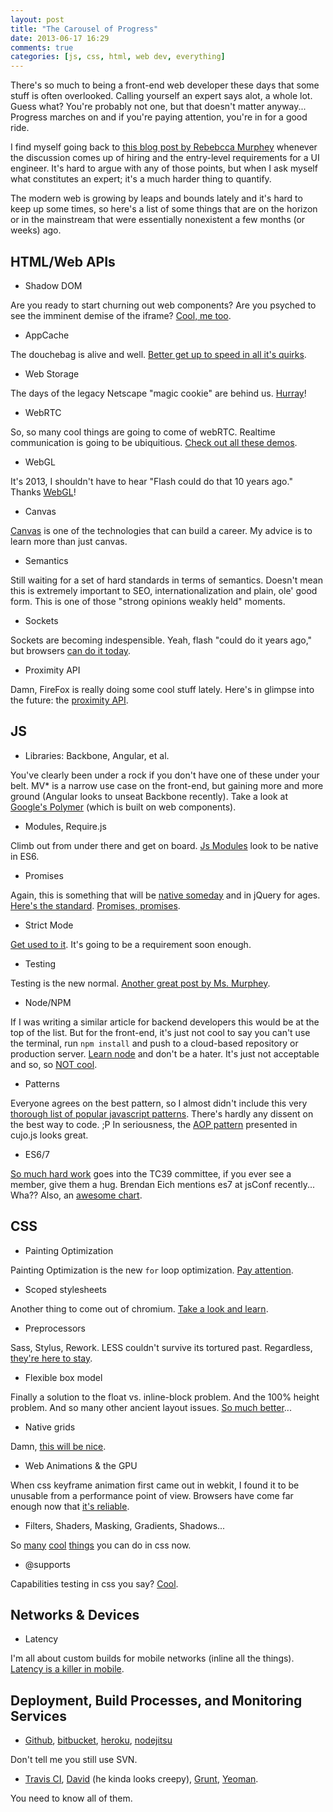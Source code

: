```yaml
---
layout: post
title: "The Carousel of Progress"
date: 2013-06-17 16:29
comments: true
categories: [js, css, html, web dev, everything] 
---
```


There's so much to being a front-end web developer these days that some stuff is often overlooked. Calling yourself an expert says alot, a whole lot. Guess what? You're probably not one, but that doesn't matter anyway... Progress marches on and if you're paying attention, you're in for a good ride.

<!-- more -->
I find myself going back to [this blog post by Rebebcca Murphey](http://rmurphey.com/blog/2012/04/12/a-baseline-for-front-end-developers/) whenever the discussion comes up of hiring and the entry-level requirements for a UI engineer. It's hard to argue with any of those points, but when I ask myself what constitutes an expert; it's a much harder thing to quantify.

The modern web is growing by leaps and bounds lately and it's hard to keep up some times, so here's a list of some things that are on the horizon or in the mainstream that were essentially nonexistent a few months  (or weeks) ago.



HTML/Web APIs
-
*	Shadow DOM

Are you ready to start churning out web components? Are you psyched to see the imminent demise of the iframe? [Cool, me too](http://www.html5rocks.com/en/tutorials/webcomponents/shadowdom/).

* 	AppCache

The douchebag is alive and well. [Better get up to speed in all it's quirks](http://blip.tv/jsconf/jsconf2012-jake-archibald-appcache-douchebag-6143723).

*	Web Storage

The days of the legacy Netscape "magic cookie" are behind us. [Hurray](https://developer.mozilla.org/en-US/docs/Web/Guide/DOM/Storage)!

*	WebRTC

So, so many cool things are going to come of webRTC. Realtime communication is going to be ubiquitious. [Check out all these demos](https://webrtc-experiment.appspot.com/). 

*	WebGL

It's 2013, I shouldn't have to hear "Flash could do that 10 years ago." Thanks [WebGL](http://learningwebgl.com/blog/)!

*	Canvas

[Canvas](http://css-tricks.com/learn-canvas-snake-game/) is one of the technologies that can build a career. My advice is to learn more than just canvas.

*	Semantics

Still waiting for a set of hard standards in terms of semantics. Doesn't mean this is extremely important to SEO, internationalization and plain, ole' good form. This is one of those "strong opinions weakly held" moments.

*	Sockets

Sockets are becoming indespensible. Yeah, flash "could do it years ago," but browsers [can do it today](http://www.html5rocks.com/en/tutorials/websockets/basics/).

* Proximity API

Damn, FireFox is really doing some cool stuff lately. Here's in glimpse into the future: the [proximity API](https://hacks.mozilla.org/2013/06/the-proximity-api/).

JS
-
*	Libraries: Backbone, Angular, et al.

You've clearly been under a rock if you don't have one of these under your belt. MV* is a narrow use case on the front-end, but gaining more and more ground (Angular looks to unseat Backbone recently). Take a look at [Google's Polymer](http://www.polymer-project.org/) (which is built on web components).

*	Modules, Require.js

Climb out from under there and get on board. [Js Modules](http://corner.squareup.com/2013/02/es6-module-transpiler.html) look to be native in ES6.

* 	Promises

Again, this is something that will be [native someday](http://domenic.me/2012/10/14/youre-missing-the-point-of-promises/) and in jQuery for ages. [Here's the standard](http://promises-aplus.github.io/promises-spec/). [Promises, promises](https://www.youtube.com/watch?feature=player_detailpage&v=H8Q83DPZy6E#t=30s).

*	Strict Mode

[Get used to it](http://scriptogr.am/micmath/post/should-you-use-strict-in-your-production-javascript). It's going to be a requirement soon enough.

*	Testing

Testing is the new normal. [Another great post by Ms. Murphey](http://alistapart.com/article/writing-testable-javascript).

*	Node/NPM

If I was writing a similar article for backend developers this would be at the top of the list. But for the front-end, it's just not cool to say you can't use the terminal, run `npm install` and push to a cloud-based repository or production server. [Learn node](http://net.tutsplus.com/tutorials/javascript-ajax/node-js-for-beginners/) and don't be a hater. It's just not acceptable and so, so [NOT cool](http://www.youtube.com/watch?v=1e1zzna-dNw).

*	Patterns

Everyone agrees on the best pattern, so I almost didn't include this very [thorough list of popular javascript patterns](http://shichuan.github.io/javascript-patterns/). There's hardly any dissent on the best way to code. ;P In seriousness, the [AOP pattern](http://cujojs.com/) presented in cujo.js looks great.

*	ES6/7

[So much hard work](http://tc39wiki.calculist.org/es6/) goes into the TC39 committee, if you ever see a member, give them a hug. Brendan Eich mentions es7 at jsConf recently... Wha?? Also, an [awesome chart](http://kangax.github.io/es5-compat-table/es6/).


CSS
-
*	Painting Optimization

Painting Optimization is the new `for` loop optimization. [Pay attention](https://developers.google.com/events/io/sessions/325933151).

*   Scoped stylesheets

Another thing to come out of chromium. [Take a look and learn](http://updates.html5rocks.com/2012/03/A-New-Experimental-Feature-style-scoped).

*	Preprocessors

Sass, Stylus, Rework.  LESS couldn't survive its tortured past. Regardless, [they're here to stay](http://blog.teamtreehouse.com/how-to-choose-the-right-css-preprocessor).

*	Flexible box model

Finally a solution to the float vs. inline-block problem. And the 100% height problem. And so many other ancient layout issues. [So much better](http://coding.smashingmagazine.com/2011/09/19/css3-flexible-box-layout-explained/)...

*   Native grids

Damn, [this will be nice](http://www.w3.org/TR/css3-grid-layout/).

*	Web Animations & the GPU

When css keyframe animation first came out in webkit, I found it to be unusable from a performance point of view. Browsers have come far enough now that [it's reliable](http://css-tricks.com/snippets/css/keyframe-animation-syntax/). 

*	Filters, Shaders, Masking, Gradients, Shadows...

So [many](http://html5-demos.appspot.com/static/css/filters/index.html) [cool](http://www.adobe.com/devnet/html5/articles/css-shaders.html) [things](http://www.html5rocks.com/en/tutorials/masking/adobe/) you can do in css now.

*	@supports

Capabilities testing in css you say? [Cool](http://davidwalsh.name/css-supports).



Networks & Devices
-
*	Latency

I'm all about custom builds for mobile networks (inline all the things). [Latency is a killer in mobile](http://www.igvita.com/2012/07/19/latency-the-new-web-performance-bottleneck/).


Deployment, Build Processes, and Monitoring Services
-
*   [Github](http://github.com), [bitbucket](https://bitbucket.org/), [heroku](https://www.heroku.com/), [nodejitsu](https://www.nodejitsu.com/) 

Don't tell me you still use SVN.

*	[Travis CI](https://travis-ci.org/), [David](https://david-dm.org/) (he kinda looks creepy), [Grunt](http://gruntjs.com/), [Yeoman](http://yeoman.io/). 

You need to know all of them.

